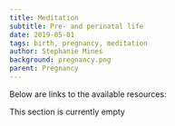 ```yaml
---
title: Meditation
subtitle: Pre- and perinatal life
date: 2019-05-01
tags: birth, pregnancy, meditation
author: Stephanie Mines
background: pregnancy.png
parent: Pregnancy
---
```


Below are links to the available resources:

This section is currently empty

